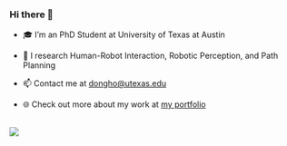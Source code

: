 ### Hi there 👋

<!--
**dokkev/dokkev** is a ✨ _special_ ✨ repository because its `README.md` (this file) appears on your GitHub profile.

Here are some ideas to get you started:

- 🔭 I’m currently working on ...
- 🌱 I’m currently learning ...
- 👯 I’m looking to collaborate on ...
- 🤔 I’m looking for help with ...
- 💬 Ask me about ...
- 📫 How to reach me: ...
- 😄 Pronouns: ...
- ⚡ Fun fact: ...
-->

- 🎓  I’m an PhD Student at University of Texas at Austin

- 🔭  I research Human-Robot Interaction, Robotic Perception, and Path Planning

- 📫   Contact me at dongho@utexas.edu

- 🌐  Check out more about my work at <a href="https://dokkev.github.io/" target="_blank">my portfolio</a>

<br> 

<!-- <img src="https://github-readme-stats.vercel.app/api?username=dokkev&count_private=true&show_icons=true&theme=algolia"> -->
<img src="https://github-readme-stats.vercel.app/api/top-langs/?username=dokkev&theme=algolia&layout=compact">

